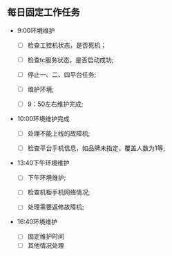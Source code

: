 

## 每日固定工作任务



* 9:00环境维护

   - [ ] 检查工控机状态，是否死机；

   - [ ] 检查tc服务状态，是否启动成功;

   - [ ] 停止一、二、四平台任务;
   
   - [ ] 维护环境;
   
   - [ ] 9：50左右维护完成;
   
     

* 10:00环境维护完成
  - [ ] 处理不能上线的故障机;
  - [ ] 检查平台手机信息，如品牌未指定，覆盖人数为1等;



* 13:40下午环境维护

   - [ ] 下午环境维护;
   - [ ] 检查机柜手机网络情况;
   - [ ] 处理需要返修故障机;

  

* 16:40环境维护

  	- [ ] 固定维护时间
  	- [ ] 其他情况处理